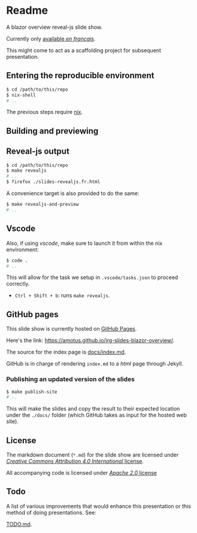 Readme
======

A blazor overview reveal-js slide show.

Currently only [available *en français*].

This might come to act as a scaffolding project for subsequent presentation.


Entering the reproducible environment
-------------------------------------

```bash
$ cd /path/to/this/repo
$ nix-shell
# ..
```

The previous steps require [nix].


Building and previewing
-----------------------

## Reveal-js output

```bash
$ cd /path/to/this/repo
$ make revealjs
# ..
$ firefox ./slides-revealjs.fr.html
```

A convenience target is also provided to do the same:

```bash
$ make revealjs-and-preview
# ..
```


Vscode
------

Also, if using *vscode*, make sure to launch it from within the nix environment:

```bash
$ code .
# ..
```

This will allow for the task we setup in `.vscode/tasks.json` to proceed correctly.

 -  `Ctrl + Shift + b`: runs `make revealjs`.


GitHub pages
------------

This slide show is currently hosted on [GitHub Pages].

Here's the link: <https://amotus.github.io/jrg-slides-blazor-overview/>.

The source for the index page is [docs/index.md](./docs/index.md).

GitHub is in charge of rendering `index.md` to a *html* page through
Jekyll.


### Publishing an updated version of the slides

```bash
$ make publish-site
# ..
```

This will make the slides and copy the result to their expected
location under the `./docs/` folder (which GitHub takes as input
for the hosted web site).


License
-------

The markdown document (`*.md`) for the slide show are licensed under
[*Creative Commons Attribution 4.0 International* license](./LICENSE.CC-BY-4).

All accompanying code is licensed under [*Apache 2.0* license](./LICENSE)


Todo
----

A list of various improvements that would enhance this presentation
or this method of doing presentations. See:

[TODO.md](./TODO.md).


[available *en français*]: https://amotus.github.io/jrg-slides-blazor-overview/.
[nix]: https://nixos.org/nix/download.html
[Giphy]:https://giphy.com/
[GitHub Pages]: https://pages.github.com/
